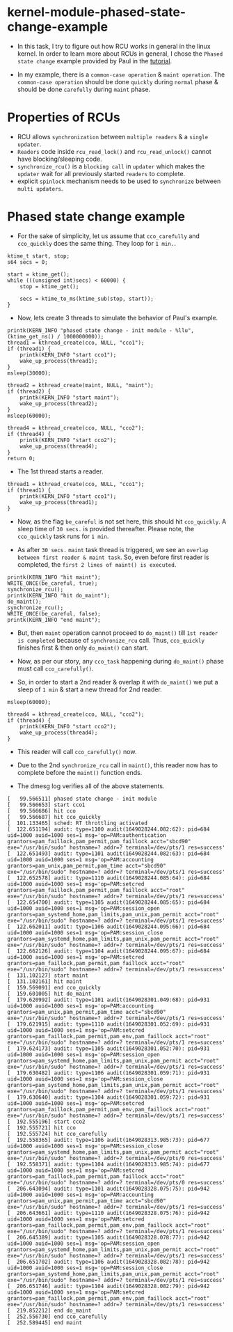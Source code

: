 kernel-module-phased-state-change-example
=========================================

- In this task, I try to figure out how RCU works in general in the linux kernel. In order to learn more about RCUs in general, I chose the `Phased state change` example provided by Paul in the [tutorial](https://linuxfoundation.org/webinars/unraveling-rcu-usage-mysteries/).

- In my example, there is a `common-case operation` & `maint operation`.
The `common-case operation` should be done `quickly` during `normal` phase & should be done `carefully` during `maint` phase.

Properties of RCUs
==================

- RCU allows `synchronization` between `multiple readers` & a `single updater`.
- `Readers` code inside `rcu_read_lock()` and `rcu_read_unlock()` cannot have blocking/sleeping code. 
- `synchronize_rcu()` is a `blocking call` in `updater` which makes the `updater` wait for all previously started `readers` to complete.
- explicit `spinlock` mechanism needs to be used to `synchronize` between `multi updaters`.

Phased state change example
===========================

- For the sake of simplicity, let us assume that `cco_carefully` and `cco_quickly` does the same thing. They loop for `1 min.`.

```
ktime_t start, stop;
s64 secs = 0;

start = ktime_get();
while (((unsigned int)secs) < 60000) {
    stop = ktime_get();

    secs = ktime_to_ms(ktime_sub(stop, start));
}
```

- Now, lets create 3 threads to simulate the behavior of Paul's example. 

```
printk(KERN_INFO "phased state change - init module - %llu", (ktime_get_ns() / 1000000000));
thread1 = kthread_create(cco, NULL, "cco1");
if (thread1) {
    printk(KERN_INFO "start cco1");
    wake_up_process(thread1);
}
msleep(30000);

thread2 = kthread_create(maint, NULL, "maint");
if (thread2) {
    printk(KERN_INFO "start maint");
    wake_up_process(thread2);
}
msleep(60000);

thread4 = kthread_create(cco, NULL, "cco2");
if (thread4) {
    printk(KERN_INFO "start cco2");
    wake_up_process(thread4);
}
return 0;
```

- The 1st thread starts a reader.

```
thread1 = kthread_create(cco, NULL, "cco1");
if (thread1) {
    printk(KERN_INFO "start cco1");
    wake_up_process(thread1);
}
```

- Now, as the flag `be_careful` is not set here, this should hit `cco_quickly`. A sleep time of `30 secs.` is provided thereafter. Please note, the `cco_quickly` task runs for `1 min`.

- As after `30 secs.` `maint` task thread is triggered, we see an `overlap between first reader & maint task`. So, even before first
reader is completed, the `first 2 lines of maint() is executed`.

```
printk(KERN_INFO "hit maint");
WRITE_ONCE(be_careful, true);
synchronize_rcu();
printk(KERN_INFO "hit do_maint");
do_maint();
synchronize_rcu();
WRITE_ONCE(be_careful, false);
printk(KERN_INFO "end maint");
```

- But, then `maint` operation cannot proceed to `do_maint()` till `1st reader is completed` because of `synchronize_rcu` call. Thus, `cco_quickly` finishes first & then only `do_maint()` can start.

- Now, as per our story, any `cco_task` happening during `do_maint()` phase must call `cco_carefully()`.

- So, in order to start a 2nd reader & overlap it with `do_maint()` we put a sleep of `1 min` & start a new thread for 2nd reader.

```
msleep(60000);

thread4 = kthread_create(cco, NULL, "cco2");
if (thread4) {
    printk(KERN_INFO "start cco2");
    wake_up_process(thread4);
}
```

- This reader will call `cco_carefully()` now.
- Due to the 2nd `synchronize_rcu` call in `maint()`, this reader now has to complete before the `maint()` function ends.

- The dmesg log verifies all of the above statements.

```
[   99.566511] phased state change - init module
[   99.566653] start cco1
[   99.566686] hit cco
[   99.566687] hit cco_quickly
[  101.133465] sched: RT throttling activated
[  122.651194] audit: type=1100 audit(1649028244.082:62): pid=684 uid=1000 auid=1000 ses=1 msg='op=PAM:authentication grantors=pam_faillock,pam_permit,pam_faillock acct="sbcd90" exe="/usr/bin/sudo" hostname=? addr=? terminal=/dev/pts/1 res=success'
[  122.651493] audit: type=1101 audit(1649028244.082:63): pid=684 uid=1000 auid=1000 ses=1 msg='op=PAM:accounting grantors=pam_unix,pam_permit,pam_time acct="sbcd90" exe="/usr/bin/sudo" hostname=? addr=? terminal=/dev/pts/1 res=success'
[  122.652578] audit: type=1110 audit(1649028244.085:64): pid=684 uid=1000 auid=1000 ses=1 msg='op=PAM:setcred grantors=pam_faillock,pam_permit,pam_faillock acct="root" exe="/usr/bin/sudo" hostname=? addr=? terminal=/dev/pts/1 res=success'
[  122.654700] audit: type=1105 audit(1649028244.085:65): pid=684 uid=1000 auid=1000 ses=1 msg='op=PAM:session_open grantors=pam_systemd_home,pam_limits,pam_unix,pam_permit acct="root" exe="/usr/bin/sudo" hostname=? addr=? terminal=/dev/pts/1 res=success'
[  122.662011] audit: type=1106 audit(1649028244.095:66): pid=684 uid=1000 auid=1000 ses=1 msg='op=PAM:session_close grantors=pam_systemd_home,pam_limits,pam_unix,pam_permit acct="root" exe="/usr/bin/sudo" hostname=? addr=? terminal=/dev/pts/1 res=success'
[  122.662126] audit: type=1104 audit(1649028244.095:67): pid=684 uid=1000 auid=1000 ses=1 msg='op=PAM:setcred grantors=pam_faillock,pam_permit,pam_faillock acct="root" exe="/usr/bin/sudo" hostname=? addr=? terminal=/dev/pts/1 res=success'
[  131.102127] start maint
[  131.102161] hit maint
[  159.569091] end cco_quickly
[  159.601005] hit do_maint
[  179.620992] audit: type=1101 audit(1649028301.049:68): pid=931 uid=1000 auid=1000 ses=1 msg='op=PAM:accounting grantors=pam_unix,pam_permit,pam_time acct="sbcd90" exe="/usr/bin/sudo" hostname=? addr=? terminal=/dev/pts/1 res=success'
[  179.621915] audit: type=1110 audit(1649028301.052:69): pid=931 uid=1000 auid=1000 ses=1 msg='op=PAM:setcred grantors=pam_faillock,pam_permit,pam_env,pam_faillock acct="root" exe="/usr/bin/sudo" hostname=? addr=? terminal=/dev/pts/1 res=success'
[  179.624173] audit: type=1105 audit(1649028301.052:70): pid=931 uid=1000 auid=1000 ses=1 msg='op=PAM:session_open grantors=pam_systemd_home,pam_limits,pam_unix,pam_permit acct="root" exe="/usr/bin/sudo" hostname=? addr=? terminal=/dev/pts/1 res=success'
[  179.630482] audit: type=1106 audit(1649028301.059:71): pid=931 uid=1000 auid=1000 ses=1 msg='op=PAM:session_close grantors=pam_systemd_home,pam_limits,pam_unix,pam_permit acct="root" exe="/usr/bin/sudo" hostname=? addr=? terminal=/dev/pts/1 res=success'
[  179.630640] audit: type=1104 audit(1649028301.059:72): pid=931 uid=1000 auid=1000 ses=1 msg='op=PAM:setcred grantors=pam_faillock,pam_permit,pam_env,pam_faillock acct="root" exe="/usr/bin/sudo" hostname=? addr=? terminal=/dev/pts/1 res=success'
[  192.555196] start cco2
[  192.555721] hit cco
[  192.555724] hit cco_carefully
[  192.558365] audit: type=1106 audit(1649028313.985:73): pid=677 uid=1000 auid=1000 ses=1 msg='op=PAM:session_close grantors=pam_systemd_home,pam_limits,pam_unix,pam_permit acct="root" exe="/usr/bin/sudo" hostname=? addr=? terminal=/dev/pts/0 res=success'
[  192.558371] audit: type=1104 audit(1649028313.985:74): pid=677 uid=1000 auid=1000 ses=1 msg='op=PAM:setcred grantors=pam_faillock,pam_permit,pam_faillock acct="root" exe="/usr/bin/sudo" hostname=? addr=? terminal=/dev/pts/0 res=success'
[  206.643094] audit: type=1101 audit(1649028328.075:75): pid=942 uid=1000 auid=1000 ses=1 msg='op=PAM:accounting grantors=pam_unix,pam_permit,pam_time acct="sbcd90" exe="/usr/bin/sudo" hostname=? addr=? terminal=/dev/pts/1 res=success'
[  206.643661] audit: type=1110 audit(1649028328.075:76): pid=942 uid=1000 auid=1000 ses=1 msg='op=PAM:setcred grantors=pam_faillock,pam_permit,pam_env,pam_faillock acct="root" exe="/usr/bin/sudo" hostname=? addr=? terminal=/dev/pts/1 res=success'
[  206.645389] audit: type=1105 audit(1649028328.078:77): pid=942 uid=1000 auid=1000 ses=1 msg='op=PAM:session_open grantors=pam_systemd_home,pam_limits,pam_unix,pam_permit acct="root" exe="/usr/bin/sudo" hostname=? addr=? terminal=/dev/pts/1 res=success'
[  206.651702] audit: type=1106 audit(1649028328.082:78): pid=942 uid=1000 auid=1000 ses=1 msg='op=PAM:session_close grantors=pam_systemd_home,pam_limits,pam_unix,pam_permit acct="root" exe="/usr/bin/sudo" hostname=? addr=? terminal=/dev/pts/1 res=success'
[  206.651746] audit: type=1104 audit(1649028328.082:79): pid=942 uid=1000 auid=1000 ses=1 msg='op=PAM:setcred grantors=pam_faillock,pam_permit,pam_env,pam_faillock acct="root" exe="/usr/bin/sudo" hostname=? addr=? terminal=/dev/pts/1 res=success'
[  219.852212] end do_maint
[  252.556730] end cco_carefully
[  252.589445] end maint
```
